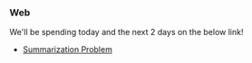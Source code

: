 ### Web

We'll be spending today and the next 2 days on the below link!

* [Summarization Problem](https://www.hiredintech.com/classrooms/system-design/lesson/101)